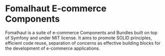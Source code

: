 # Fomalhaut E-commerce Components
Fomalhaut is a suite of e-commerce Components and Bundles built on top of Symfony and under MIT license. It aims to promote SOLID principles, efficient code reuse, separation of concerns as effective building blocks for the development of e-commerce applications.
